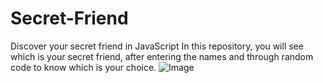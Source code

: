 # Secret-Friend
Discover your secret friend in JavaScript
In this repository, you will see which is your secret friend, after entering the names and through random code to know which is your choice.
![Image](https://github.com/user-attachments/assets/5190dc9b-fea6-4e0a-b0ed-5aa150ebd283)
